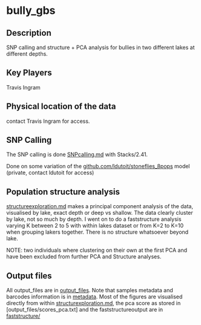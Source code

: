 # bully_gbs

## Description
SNP calling and structure + PCA analysis for bullies in two different lakes at different depths.

## Key Players

Travis Ingram

## Physical location of the data

contact Travis Ingram for access.

## SNP Calling
The SNP calling is done [SNPcalling.md](SNPcalling.md) with Stacks/2.41. 

 Done on some variation of the [github.com/ldutoit/stoneflies_8pops](github.com/ldutoit/stoneflies_8pops) model (private, contact ldutoit for access)


## Population structure analysis

[structureexploration.md](structureexploration.md) makes a principal component analysis of the data, visualised by lake, exact depth or deep vs shallow. The data clearly cluster by lake, not so much by depth. I went on to do a faststructure analysis varying K between 2 to 5 with within lakes dataset or from K=2 to K=10 when grouping lakers together.  There is no structure whatsoever beyond lake.

NOTE: two individuals where clustering on their own at the first PCA and have been excluded from further PCA and Structure analyses.

## Output files

All output_files are in [output_files](output_files). Note that samples metadata and barcodes information is in [metadata](metadata). Most of the figures are visualised directly from within [structurexploration.md](structurexploration.md), the pca score as stored in [output_files/scores_pca.txt] and the faststructureoutput are in [faststructure/](faststructure)

